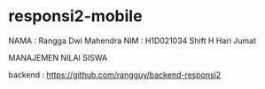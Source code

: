 # responsi2-mobile
NAMA   : Rangga Dwi Mahendra
NIM    : H1D021034
Shift H
Hari Jumat

MANAJEMEN NILAI SISWA

backend : https://github.com/rangguy/backend-responsi2
